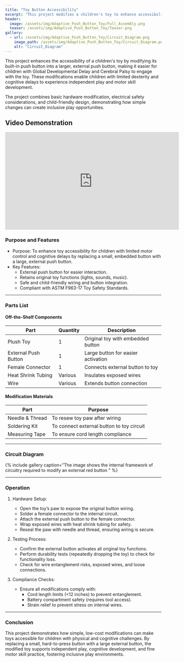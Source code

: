```yaml
---
title: "Toy Button Accessibility"
excerpt: "This project modifies a children's toy to enhance accessibility for children with limited motor skills, using an external push button for easier interaction."
header:
  image: /assets/img/Adaptive_Push_Button_Toy/Full_Assembly.png
  teaser: /assets/img/Adaptive_Push_Button_Toy/Teaser.png
gallery:
  - url: /assets/img/Adaptive_Push_Button_Toy/Circuit_Diagram.png
    image_path: /assets/img/Adaptive_Push_Button_Toy/Circuit_Diagram.png
    alt: "Circuit_Diagram"
---
```


This project enhances the accessibility of a children's toy by modifying its built-in push button into a larger, external push button, making it easier for children with Global Developmental Delay and Cerebral Palsy to engage with the toy. These modifications enable children with limited dexterity and cognitive delays to experience independent play and motor skill development.

The project combines basic hardware modification, electrical safety considerations, and child-friendly design, demonstrating how simple changes can create inclusive play opportunities.

## Video Demonstration
<iframe width="560" height="315" src="https://www.youtube.com/embed/UGwhHsRSFCI" frameborder="0" allowfullscreen></iframe>

### Purpose and Features
- Purpose: To enhance toy accessibility for children with limited motor control and cognitive delays by replacing a small, embedded button with a large, external push button.
- Key Features:
    - External push button for easier interaction.
    - Retains original toy functions (lights, sounds, music).
    - Safe and child-friendly wiring and button integration.
    - Compliant with ASTM F963-17 Toy Safety Standards.

---

### Parts List
#### Off-the-Shelf Components

| Part               | Quantity | Description                       |
|-------------------------|--------------|---------------------------------------|
| Plush Toy               | 1            | Original toy with embedded button     |
| External Push Button    | 1            | Large button for easier activation    |
| Female Connector        | 1            | Connects external button to toy       |
| Heat Shrink Tubing      | Various      | Insulates exposed wires               |
| Wire                    | Various      | Extends button connection             |

#### Modification Materials

| Part          | Purpose                     |
|--------------------|---------------------------------|
| Needle & Thread    | To resew toy paw after wiring  |
| Soldering Kit      | To connect external button to toy circuit |
| Measuring Tape     | To ensure cord length compliance |

---

### Circuit Diagram
{% include gallery caption="The image shows the internal framework of circuitry required to modify an external red button " %}


---

### Operation

1. Hardware Setup:
    - Open the toy’s paw to expose the original button wiring.
    - Solder a female connector to the internal circuit.
    - Attach the external push button to the female connector.
    - Wrap exposed wires with heat shrink tubing for safety.
    - Reseal the paw with needle and thread, ensuring wiring is secure.

2. Testing Process:
    - Confirm the external button activates all original toy functions.
    - Perform durability tests (repeatedly dropping the toy) to check for functionality loss.
    - Check for wire entanglement risks, exposed wires, and loose connections.

3. Compliance Checks:
    - Ensure all modifications comply with:
        - Cord length limits (<12 inches) to prevent entanglement.
        - Battery compartment safety (requires tool access).
        - Strain relief to prevent stress on internal wires.

---

### Conclusion
This project demonstrates how simple, low-cost modifications can make toys accessible for children with physical and cognitive challenges. By replacing a small, hard-to-press button with a large external button, the modified toy supports independent play, cognitive development, and fine motor skill practice, fostering inclusive play environments.

